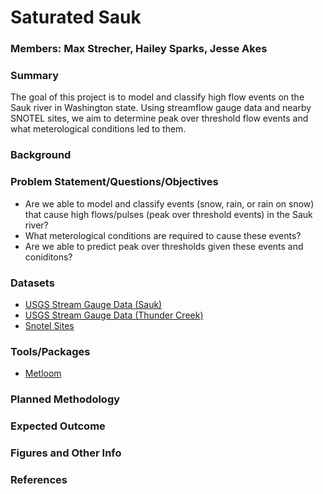# Saturated Sauk

### Members: Max Strecher, Hailey Sparks, Jesse Akes

### Summary
The goal of this project is to model and classify high flow events on the Sauk river in Washington state. Using streamflow gauge data and nearby SNOTEL sites,
we aim to determine peak over threshold flow events and what meterological conditions led to them. 

### Background

### Problem Statement/Questions/Objectives
* Are we able to model and classify events (snow, rain, or rain on snow) that cause high flows/pulses (peak over threshold events) in the Sauk river?
* What meterological conditions are required to cause these events?
* Are we able to predict peak over thresholds given these events and coniditons? 

### Datasets
* [USGS Stream Gauge Data (Sauk)](https://waterdata.usgs.gov/monitoring-location/12189500/#dataTypeId=continuous-00065-0&period=P7D&showMedian=false)
* [USGS Stream Gauge Data (Thunder Creek)](https://waterdata.usgs.gov/monitoring-location/12175500/#dataTypeId=continuous-00060-0&period=P7D&showMedian=false)
* [Snotel Sites](https://www.arcgis.com/apps/mapviewer/index.html?layers=719ef67bd41047bd952e497cbe6961d0)

### Tools/Packages
* [Metloom](https://github.com/M3Works/metloom)

### Planned Methodology

### Expected Outcome

### Figures and Other Info

### References

